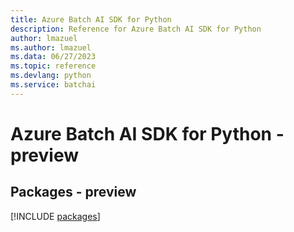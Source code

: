 ```yaml
---
title: Azure Batch AI SDK for Python
description: Reference for Azure Batch AI SDK for Python
author: lmazuel
ms.author: lmazuel
ms.data: 06/27/2023
ms.topic: reference
ms.devlang: python
ms.service: batchai
---
```

# Azure Batch AI SDK for Python - preview
## Packages - preview
[!INCLUDE [packages](batch-ai-index.md)]